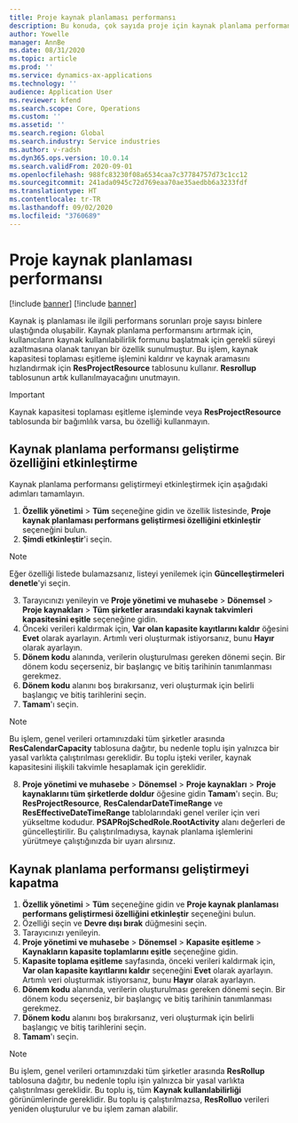 ```yaml
---
title: Proje kaynak planlaması performansı
description: Bu konuda, çok sayıda proje için kaynak planlama performansının nasıl geliştirileceği ile ilgili bilgiler sağlanır.
author: Yowelle
manager: AnnBe
ms.date: 08/31/2020
ms.topic: article
ms.prod: ''
ms.service: dynamics-ax-applications
ms.technology: ''
audience: Application User
ms.reviewer: kfend
ms.search.scope: Core, Operations
ms.custom: ''
ms.assetid: ''
ms.search.region: Global
ms.search.industry: Service industries
ms.author: v-radsh
ms.dyn365.ops.version: 10.0.14
ms.search.validFrom: 2020-09-01
ms.openlocfilehash: 988fc83230f08a6534caa7c37784757d73c1cc12
ms.sourcegitcommit: 241ada0945c72d769eaa70ae35aedbb6a3233fdf
ms.translationtype: HT
ms.contentlocale: tr-TR
ms.lasthandoff: 09/02/2020
ms.locfileid: "3760689"
---
```

# <a name="project-resource-scheduling-performance"></a>Proje kaynak planlaması performansı

[!include [banner](../includes/banner.md)]
[!include [banner](../includes/preview-banner.md)]


Kaynak iş planlaması ile ilgili performans sorunları proje sayısı binlere ulaştığında oluşabilir. Kaynak planlama performansını artırmak için, kullanıcıların kaynak kullanılabilirlik formunu başlatmak için gerekli süreyi azaltmasına olanak tanıyan bir özellik sunulmuştur. Bu işlem, kaynak kapasitesi toplaması eşitleme işlemini kaldırır ve kaynak aramasını hızlandırmak için **ResProjectResource** tablosunu kullanır. **Resrollup** tablosunun artık kullanılmayacağını unutmayın.

> [!IMPORTANT]
> Kaynak kapasitesi toplaması eşitleme işleminde veya **ResProjectResource** tablosunda bir bağımlılık varsa, bu özelliği kullanmayın.

## <a name="enable-resource-scheduling-performance-enhancement"></a>Kaynak planlama performansı geliştirme özelliğini etkinleştirme
Kaynak planlama performansı geliştirmeyi etkinleştirmek için aşağıdaki adımları tamamlayın.

1. **Özellik yönetimi** > **Tüm** seçeneğine gidin ve özellik listesinde, **Proje kaynak planlaması performans geliştirmesi özelliğini etkinleştir** seçeneğini bulun.
2. **Şimdi etkinleştir**'i seçin.

> [!NOTE]
> Eğer özelliği listede bulamazsanız, listeyi yenilemek için **Güncelleştirmeleri denetle**'yi seçin.

3. Tarayıcınızı yenileyin ve **Proje yönetimi ve muhasebe** > **Dönemsel** > **Proje kaynakları** > **Tüm şirketler arasındaki kaynak takvimleri kapasitesini eşitle** seçeneğine gidin.
4. Önceki verileri kaldırmak için, **Var olan kapasite kayıtlarını kaldır** öğesini **Evet** olarak ayarlayın. Artımlı veri oluşturmak istiyorsanız, bunu **Hayır** olarak ayarlayın.
5. **Dönem kodu** alanında, verilerin oluşturulması gereken dönemi seçin. Bir dönem kodu seçerseniz, bir başlangıç ve bitiş tarihinin tanımlanması gerekmez.
6. **Dönem kodu** alanını boş bırakırsanız, veri oluşturmak için belirli başlangıç ve bitiş tarihlerini seçin.
7. **Tamam**'ı seçin.

 > [!NOTE]
 > Bu işlem, genel verileri ortamınızdaki tüm şirketler arasında **ResCalendarCapacity** tablosuna dağıtır, bu nedenle toplu işin yalnızca bir yasal varlıkta çalıştırılması gereklidir. Bu toplu işteki veriler, kaynak kapasitesini ilişkili takvimle hesaplamak için gereklidir.

8. **Proje yönetimi ve muhasebe** > **Dönemsel** > **Proje kaynakları** > **Proje kaynaklarını tüm şirketlerde doldur** öğesine gidin **Tamam**'ı seçin. Bu; **ResProjectResource**, **ResCalendarDateTimeRange** ve **ResEffectiveDateTimeRange** tablolarındaki genel veriler için veri yükseltme kodudur. **PSAPRojSchedRole.RootActivity** alanı değerleri de güncelleştirilir. Bu çalıştırılmadıysa, kaynak planlama işlemlerini yürütmeye çalıştığınızda bir uyarı alırsınız.
 
## <a name="turn-off-resource-scheduling-performance-enhancement"></a>Kaynak planlama performansı geliştirmeyi kapatma

1. **Özellik yönetimi** > **Tüm** seçeneğine gidin ve **Proje kaynak planlaması performans geliştirmesi özelliğini etkinleştir** seçeneğini bulun.
2. Özelliği seçin ve **Devre dışı bırak** düğmesini seçin.
3. Tarayıcınızı yenileyin.
4. **Proje yönetimi ve muhasebe** > **Dönemsel** > **Kapasite eşitleme** > **Kaynakların kapasite toplamlarını eşitle** seçeneğine gidin.
5. **Kapasite toplama eşitleme** sayfasında, önceki verileri kaldırmak için, **Var olan kapasite kayıtlarını kaldır** seçeneğini **Evet** olarak ayarlayın. Artımlı veri oluşturmak istiyorsanız, bunu **Hayır** olarak ayarlayın.
6. **Dönem kodu** alanında, verilerin oluşturulması gereken dönemi seçin. Bir dönem kodu seçerseniz, bir başlangıç ve bitiş tarihinin tanımlanması gerekmez.
7. **Dönem kodu** alanını boş bırakırsanız, veri oluşturmak için belirli başlangıç ve bitiş tarihlerini seçin.
8. **Tamam**'ı seçin.

> [!NOTE]
> Bu işlem, genel verileri ortamınızdaki tüm şirketler arasında **ResRollup** tablosuna dağıtır, bu nedenle toplu işin yalnızca bir yasal varlıkta çalıştırılması gereklidir. Bu toplu iş, tüm **Kaynak kullanılabilirliği** görünümlerinde gereklidir. Bu toplu iş çalıştırılmazsa, **ResRolluo** verileri yeniden oluşturulur ve bu işlem zaman alabilir.
